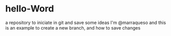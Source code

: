# hello-Word
a repository to iniciate in git and save some ideas
I'm @marraqueso and this is an example to create a new branch,
and how to save changes
